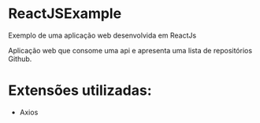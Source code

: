 # ReactJSExample
Exemplo de uma aplicação web desenvolvida em ReactJs

Aplicação web que consome uma api e apresenta uma lista de repositórios Github.

# Extensões utilizadas:
- Axios

